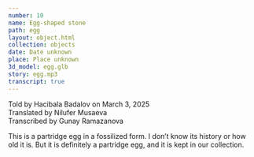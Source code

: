 ```yaml
---
number: 10
name: Egg-shaped stone
path: egg
layout: object.html
collection: objects
date: Date unknown
place: Place unknown
3d_model: egg.glb
story: egg.mp3
transcript: true
---
```


<div class="meta">
Told by Hacibala Badalov on March 3, 2025 <br>
Translated by Nilufer Musaeva<br>
Transcribed by Gunay Ramazanova
</div>

This is a partridge egg in a fossilized form. I don’t know its history or how old it is. But it is definitely a partridge egg, and it is kept in our collection.
